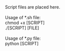 Script files are placed here.<br>
<br>
Usage of *.sh file:<br>
chmod +x [SCRIPT]<br>
./[SCRIPT] [FILE]<br>
<br>
Usage of *.py file:<br>
python [SCRIPT]
